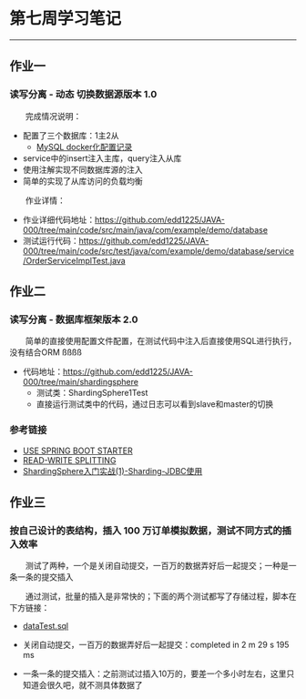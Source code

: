 # 第七周学习笔记
***
## 作业一
### 读写分离 - 动态 切换数据源版本 1.0
&ensp;&ensp;&ensp;&ensp;完成情况说明：

- 配置了三个数据库：1主2从
  - [MySQL docker化配置记录](./MySQLDocker化主从配置.md)
- service中的insert注入主库，query注入从库
- 使用注解实现不同数据库源的注入
- 简单的实现了从库访问的负载均衡

&ensp;&ensp;&ensp;&ensp;作业详情：

- 作业详细代码地址：https://github.com/edd1225/JAVA-000/tree/main/code/src/main/java/com/example/demo/database
- 测试运行代码：https://github.com/edd1225/JAVA-000/tree/main/code/src/test/java/com/example/demo/database/service/OrderServiceImplTest.java

## 作业二
### 读写分离 - 数据库框架版本 2.0
&ensp;&ensp;&ensp;&ensp;简单的直接使用配置文件配置，在测试代码中注入后直接使用SQL进行执行，没有结合ORM
ßßßß
- 代码地址：https://github.com/edd1225/JAVA-000/tree/main/shardingsphere
  - 测试类：ShardingSphere1Test
  - 直接运行测试类中的代码，通过日志可以看到slave和master的切换

### 参考链接
- [USE SPRING BOOT STARTER](https://shardingsphere.apache.org/document/current/en/user-manual/shardingsphere-jdbc/usage/sharding/spring-boot-starter/)
- [READ-WRITE SPLITTING](https://shardingsphere.apache.org/document/legacy/3.x/document/en/manual/sharding-jdbc/usage/read-write-splitting/)
- [ShardingSphere入门实战(1)-Sharding-JDBC使用](https://www.cnblogs.com/wuyongyin/p/13336373.html)

## 作业三
### 按自己设计的表结构，插入 100 万订单模拟数据，测试不同方式的插入效率
&ensp;&ensp;&ensp;&ensp;测试了两种，一个是关闭自动提交，一百万的数据弄好后一起提交；一种是一条一条的提交插入

&ensp;&ensp;&ensp;&ensp;通过测试，批量的插入是非常快的；下面的两个测试都写了存储过程，脚本在下方链接：

- [dataTest.sql](./dataTest.sql)

- 关闭自动提交，一百万的数据弄好后一起提交：completed in 2 m 29 s 195 ms
- 一条一条的提交插入：之前测试过插入10万的，要差一个多小时左右，这里只知道会很久吧，就不测具体数据了